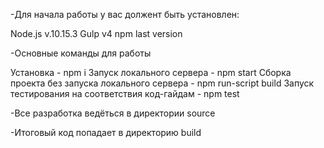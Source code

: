 -Для начала работы у вас должент быть установлен:

Node.js v.10.15.3
Gulp v4
npm last version


-Основные команды для работы

Установка - npm i
Запуск локального сервера - npm start
Сборка проекта без запуска локального сервера - npm run-script build
Запуск тестирования на соответствия код-гайдам - npm test


-Все разработка ведёться в директории source


-Итоговый код попадает в директорию build
